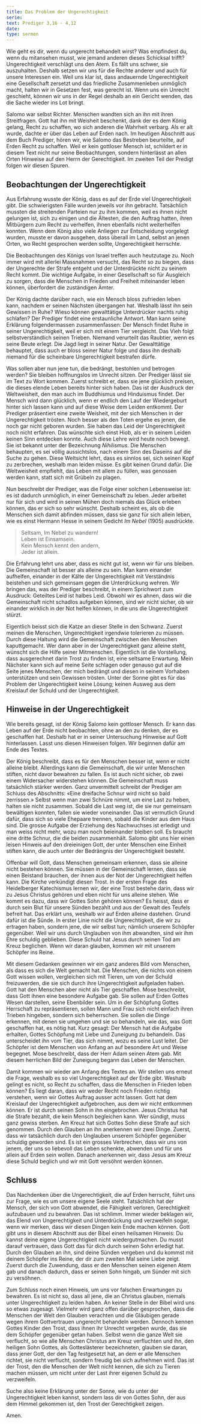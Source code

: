```yaml
---
title: Das Problem der Ungerechtigkeit
serie: 
text: Prediger 3,16 - 4,12
date: 
type: sermon
---
```


Wie geht es dir, wenn du ungerecht behandelt wirst? Was empfindest du, wenn du mitansehen musst, wie jemand anderen dieses Schicksal trifft? Ungerechtigkeit verschlägt uns den Atem. Es fällt uns schwer, sie auszuhalten. Deshalb setzen wir uns für die Rechte anderer und auch für unsere Interessen ein. Weil uns klar ist, dass andauernde Ungerechtigkeit eine Gesellschaft zersetzt und das friedliche Zusammenleben unmöglich macht, halten wir in Gesetzen fest, was gerecht ist. Wenn uns ein Unrecht geschieht, können wir uns in der Regel deshalb an ein Gericht wenden, das die Sache wieder ins Lot bringt.

Salomo war selbst Richter. Menschen wandten sich an ihn mit ihren Streitfragen. Gott hat ihn mit Weisheit beschenkt, dank der es dem König gelang, Recht zu schaffen, wo sich anderen die Wahrheit verbarg. Als er alt wurde, dachte er über das Leben auf Erden nach. Im heutigen Abschnitt aus dem Buch Prediger, hören wir, wie Salomo das Bestreben beurteilte, auf Erden Recht zu schaffen. Weil er kein gottloser Mensch ist, schildert er in diesem Text nicht nur seine Beobachtungen, sondern hinterlässt an allen Orten Hinweise auf den Herrn der Gerechtigkeit. Im zweiten Teil der Predigt folgen wir diesen Spuren.

## Beobachtungen der Ungerechtigkeit

Aus Erfahrung wusste der König, dass es auf der Erde viel Ungerechtigkeit gibt. Die schwierigsten Fälle wurden jeweils vor ihn gebracht. Tatsächlich mussten die streitenden Parteien nur zu ihm kommen, weil es ihnen nicht gelungen ist, sich zu einigen und die Ältesten, die den Auftrag hatten, ihren Mitbürgern zum Recht zu verhelfen, ihnen ebenfalls nicht weiterhelfen konnten. Wenn dem König also viele Anliegen zur Entscheidung vorgelegt wurden, musste er davon ausgehen, dass überall im Land, selbst an jenen Orten, wo Recht gesprochen werden sollte, Ungerechtigkeit herrschte.

Die Beobachtungen des Königs von Israel treffen auch heutzutage zu. Noch immer wird mit allerlei Massnahmen versucht, das Recht so zu biegen, dass der Ungerechte der Strafe entgeht und der Unterdrückte nicht zu seinem Recht kommt. Die wichtige Aufgabe, in einer Gesellschaft so für Ausgleich zu sorgen, dass die Menschen in Frieden und Freiheit miteinander leben können, überfordert die zuständigen Ämter.

Der König dachte darüber nach, wie ein Mensch bloss zufrieden leben kann, nachdem er seinen Nächsten übergangen hat. Weshalb lässt ihn sein Gewissen in Ruhe? Wieso können gewalttätige Unterdrücker nachts ruhig schlafen? Der Prediger findet eine erstaunliche Antwort. Man kann seine Erklärung folgendermassen zusammenfassen: Der Mensch findet Ruhe in seiner Ungerechtigkeit, weil er sich mit einem Tier vergleicht. Das Vieh folgt selbstverständlich seinen Trieben. Niemand verurteilt das Raubtier, wenn es seine Beute erlegt. Die Jagd liegt in seiner Natur. Der Gewalttätige behauptet, dass auch er bloss seiner Natur folge und dass ihn deshalb niemand für die scheinbare Ungerechtigkeit bestrafen dürfe.

Was sollen aber nun jene tun, die bedrängt, bestohlen und betrogen werden? Sie bleiben hoffnungslos im Unrecht sitzen. Der Prediger lässt sie im Text zu Wort kommen. Zuerst schreibt er, dass sie jene glücklich preisen, die dieses elende Leben bereits hinter sich haben. Das ist der Ausdruck der Weltweisheit, den man auch im Buddhismus und Hinduismus findet. Der Mensch wird dann glücklich, wenn er endlich den Lauf der Wiedergeburt hinter sich lassen kann und auf diese Weise dem Leiden entkommt. Der Prediger präsentiert eine zweite Weisheit, mit der sich Menschen in der Ungerechtigkeit trösten. Noch besser als den Toten ergehe es jenen, die noch gar nicht geboren wurden. Sie haben das Leid der Ungerechtigkeit noch nicht erfahren. Das wünschte sich einst Hiob, als er in seinem Leiden keinen Sinn entdecken konnte. Auch diese Lehre wird heute noch bewegt. Sie ist bekannt unter der Bezeichnung *Nihilismus*. Die Menschen behaupten, es sei völlig aussichtslos, nach einem Sinn des Daseins auf die Suche zu gehen. Diese Weltsicht lehrt, dass es sinnlos sei, sich seinen Kopf zu zerbrechen, weshalb man leiden müsse. Es gibt keinen Grund dafür. Die Weltweisheit empfiehlt, das Leben mit allem zu füllen, was genossen werden kann, statt sich mit Grübeln zu plagen.

Nun beschreibt der Prediger, was die Folge einer solchen Lebensweise ist: es ist dadurch unmöglich, in einer Gemeinschaft zu leben. Jeder arbeitet nur für sich und wird in seinen Mühen doch niemals das Glück erleben können, das er sich so sehr wünscht. Deshalb scheint es, als ob die Menschen sich damit abfinden müssen, dass sie ganz für sich allein leben, wie es einst Hermann Hesse in seinem Gedicht *Im Nebel* (1905) ausdrückte.

> Seltsam, Im Nebel zu wandern!  
> Leben ist Einsamsein.  
> Kein Mensch kennt den andern,  
> Jeder ist allein.

Die Erfahrung lehrt uns aber, dass es nicht gut ist, wenn wir für uns bleiben. Die Gemeinschaft ist besser als alleine zu sein. Man kann einander aufhelfen, einander in der Kälte der Ungerechtigkeit mit Verständnis beistehen und sich gemeinsam gegen die Unterdrückung wehren. Wir bringen das, was der Prediger beschreibt, in einem Sprichwort zum Ausdruck: Geteiltes Leid ist halbes Leid. Obwohl wir es ahnen, dass wir die Gemeinschaft nicht schadlos aufgeben können, sind wir nicht sicher, ob wir einander wirklich in der Not helfen können, in die uns die Ungerechtigkeit stürzt.

Eigentlich beisst sich die Katze an dieser Stelle in den Schwanz. Zuerst meinen die Menschen, Ungerechtigkeit irgendwie tolerieren zu müssen. Durch diese Haltung wird die Gemeinschaft zwischen den Menschen kaputtgemacht. Wer dann aber in der Ungerechtigkeit ganz alleine steht, wünscht sich die Hilfe seiner Mitmenschen. Eigentlich ist die Vorstellung, dass ausgerechnet darin Trost zu finden ist, eine seltsame Erwartung. Mein Nächster kann sich auf meine Seite schlagen oder genauso gut auf die Seite jenes Menschen, der mich bedrängt und diesen in seinem Vorhaben unterstützen und sein Gewissen trösten. Unter der Sonne gibt es für das Problem der Ungerechtigkeit keine Lösung; keinen Ausweg aus dem Kreislauf der Schuld und der Ungerechtigkeit.

## Hinweise in der Ungerechtigkeit

Wie bereits gesagt, ist der König Salomo kein gottloser Mensch. Er kann das Leben auf der Erde nicht beobachten, ohne an den zu denken, der es geschaffen hat. Deshalb hat er in seiner Untersuchung Hinweise auf Gott hinterlassen. Lasst uns diesen Hinweisen folgen. Wir beginnen dafür am Ende des Textes.

Der König beschreibt, dass es für den Menschen besser ist, wenn er nicht alleine bleibt. Allerdings kann die Gemeinschaft, die wir unter Menschen stiften, nicht davor bewahren zu fallen. Es ist auch nicht sicher, ob zwei einem Widersacher widerstehen können. Die Gemeinschaft muss tatsächlich stärker werden. Ganz unvermittelt schreibt der Prediger am Schluss des Abschnitts: «Eine dreifache Schnur wird nicht so bald zerrissen.» Selbst wenn man zwei Schnüre nimmt, um eine Last zu heben, halten sie nicht zusammen. Sobald die Last weg ist, die sie nur gemeinsam bewältigen konnten, fallen sie wieder voneinander. Das ist vermutlich Grund dafür, dass sich so viele Ehepaare trennen, sobald die Kinder aus dem Haus sind. Die grosse Aufgabe der Erziehung des Nachwuchses ist erledigt und man weiss nicht mehr, wozu man noch beieinander bleiben soll. Es braucht eine dritte Schnur, die die beiden zusammenhält. Salomo gibt uns hier einen leisen Hinweis auf den dreieinigen Gott, der unter Menschen eine Einheit stiften kann, die auch unter der Bedrängnis der Ungerechtigkeit besteht. 

Offenbar will Gott, dass Menschen gemeinsam erkennen, dass sie alleine nicht bestehen können. Sie müssen in der Gemeinschaft lernen, dass sie einen Beistand brauchen, der ihnen aus der Not der Ungerechtigkeit helfen kann. Die Kirche verkündigt diesen Trost. In der ersten Frage des Heidelberger Katechismus lernen wir, der eine Trost bestehe darin, dass wir zu Jesus Christus gehören und eben nicht für uns alleine stehen. Wie kommt es dazu, dass wir Gottes Sohn gehören können? Es heisst, dass er durch sein Blut für unsere Sünden bezahlt und aus der Gewalt des Teufels befreit hat. Das erklärt uns, weshalb wir auf Erden alleine dastehen. Grund dafür ist die Sünde. In erster Linie nicht die Ungerechtigkeit, die wir zu ertragen haben, sondern jene, die wir selbst tun; nämlich unserem Schöpfer gegenüber. Weil wir uns durch Unglauben von ihm abwandten, sind wir ihm Ehre schuldig geblieben. Diese Schuld hat Jesus durch seinen Tod am Kreuz beglichen. Wenn wir daran glauben, kommen wir mit unserem Schöpfer ins Reine.

Mit diesem Gedanken gewinnen wir ein ganz anderes Bild vom Menschen, als dass es sich die Welt gemacht hat. Die Menschen, die nichts von einem Gott wissen wollen, vergleichen sich mit Tieren, um von der Schuld freizuwerden, die sie sich durch ihre Ungerechtigkeit aufgeladen haben. Gott hat den Menschen aber nicht als Tier geschaffen. Mose beschreibt, dass Gott ihnen eine besondere Aufgabe gab. Sie sollen auf Erden Gottes Wesen darstellen, seine Ebenbilder sein. Um in der Schöpfung Gottes Herrschaft zu repräsentieren, sollen Mann und Frau sich nicht einfach ihren Trieben hingeben, sondern sich beherrschen. Sie sollen die Dinge erkennen, mit denen sie umgehen und sie so behandeln, wie das, was Gott geschaffen hat, es nötig hat. Kurz gesagt: Der Mensch hat die Aufgabe erhalten, Gottes Schöpfung mit Liebe und Zuneigung zu behandeln. Das unterscheidet ihn vom Tier, das sich nimmt, wozu es seine Lust leitet. Der Schöpfer ist dem Menschen von Anfang an auf besondere Art und Weise begegnet. Mose beschreibt, dass der Herr Adam seinen Atem gab. Mit diesem herrlichen Bild der Zuneigung begann das Leben der Menschen.

Damit kommen wir wieder am Anfang des Textes an. Wir stellen uns erneut die Frage, weshalb es so viel Ungerechtigkeit auf der Erde gibt. Weshalb gelingt es nicht, so Recht zu schaffen, dass die Menschen in Frieden leben können? Es liegt daran, dass wir weder Recht noch Frieden richtig verstehen, wenn wir Gottes Auftrag ausser acht lassen. Gott hat dem Kreislauf der Ungerechtigkeit aufgebrochen, aus dem wir nicht entkommen können. Er ist durch seinen Sohn in ihn eingebrochen. Jesus Christus hat die Strafe bezahlt, die kein Mensch begleichen kann. Wer sündigt, muss ganz gewiss sterben. Am Kreuz hat sich Gottes Sohn diese Strafe auf sich genommen. Durch den Glauben an ihn anerkennen wir zwei Dinge. Zuerst, dass wir tatsächlich durch den Unglauben unserem Schöpfer gegenüber schuldig geworden sind. Es ist ein grosses Verbrechen, dass wir uns von jenem, der uns so liebevoll das Leben schenkte, abwenden und für uns allein auf Erden sein wollen. Danach anerkennen wir, dass Jesus am Kreuz diese Schuld beglich und wir mit Gott versöhnt werden können.

## Schluss

Das Nachdenken über die Ungerechtigkeit, die auf Erden herrscht, führt uns zur Frage, wie es um unsere eigene Seele steht. Tatsächlich hat der Mensch, der sich von Gott abwendet, die Fähigkeit verloren, Gerechtigkeit aufzubauen und zu bewahren. Das ist schlimm. Immer wieder beklagen wir, das Elend von Ungerechtigkeit und Unterdrückung und verzweifeln sogar, wenn wir merken, dass wir diesen Dingen kein Ende machen können. Gott gibt uns in diesem Abschnitt aus der Bibel einen heilsamen Hinweis: Du kannst deine eigene Ungerechtigkeit nicht wiedergutmachen. Du musst darauf vertrauen, dass Gott das für dich durch seinen Sohn erledigt hat. Durch den Glauben an ihn, sind deine Sünden vergeben und du kommst mit deinem Schöpfer ins Reine, der dir zum zweiten Mal seine Liebe zeigt. Zuerst durch die Zuwendung, dass er den Menschen seinen eigenen Atem gab und danach dadurch, dass er seinen Sohn hingab, um Sünder mit sich zu versöhnen.

Zum Schluss noch einen Hinweis, um uns vor falschen Erwartungen zu bewahren. Es ist nicht so, dass all jene, die an Christus glauben, niemals unter Ungerechtigkeit zu leiden haben. An keiner Stelle in der Bibel wird uns so etwas zugesagt. Vielmehr wird ganz offen darüber gesprochen, dass die Menschen der Welt den Glauben verachten und die Gläubigen gerade wegen ihrem Gottvertrauen ungerecht behandeln werden. Dennoch kennen Gottes Kinder den Trost, dass ihnen ihr Unrecht vergeben wurde, das sie dem Schöpfer gegenüber getan haben. Selbst wenn die ganze Welt sie verflucht, so wie alle Menschen Christus am Kreuz verfluchten und ihn, den heiligen Sohn Gottes, als Gotteslästerer bezeichneten, glauben sie daran, dass jener Gott, der den Tag festgesetzt hat, an dem er alle Menschen richtet, sie nicht verflucht, sondern freudig bei sich aufnehmen wird. Das ist der Trost, den die Menschen der Welt nicht kennen, die sich zu Tieren machen müssen, um nicht unter der Last ihrer eigenen Schuld zu verzweifeln.

Suche also keine Erklärung unter der Sonne, wie du unter der Ungerechtigkeit leben kannst, sondern lass dir von Gottes Sohn, der aus dem Himmel gekommen ist, den Trost der Gerechtigkeit zeigen.

Amen.

